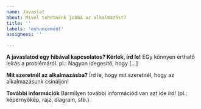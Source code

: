 ```yaml
---
name: Javaslat
about: Mivel tehetnénk jobbá az alkalmazást?
title: ''
labels: 'enhancement'
assignees: ''

---
```


**A javaslatod egy hibával kapcsolatos? Kérlek, írd le!**
EGy könnyen érthatő leírás a problémáról. pl.: Nagyon idegesítő, hogy [...]

**Mit szeretnél az alkalmazásba?**
Írd le, hogy mit szeretnél, hogy az alkalmazásunk csináljon!

**További információk**
Bármilyen további információd van azt ide írd! (pl.: képernyőkép, rajz, diagram, stb.)
